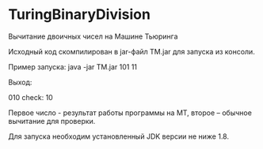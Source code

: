 # TuringBinaryDivision
Вычитание двоичных чисел на Машине Тьюринга

Исходный код скомпилирован в jar-файл TM.jar для запуска из консоли.

Пример запуска: java -jar TM.jar 101 11

Выход:

010
check:
10

Первое число - результат работы программы на МТ, второе – обычное вычитание для проверки.

Для запуска необходим установленный JDK версии не ниже 1.8.
